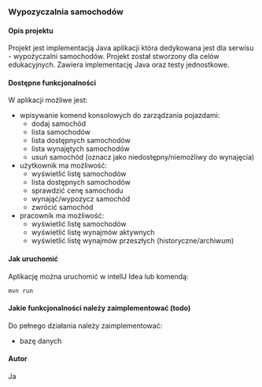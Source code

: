 ### Wypozyczalnia samochodów
#### Opis projektu
Projekt jest implementacją Java aplikacji która dedykowana jest dla serwisu - wypożyczalni samochodów. Projekt został stworzony dla celów edukacyjnych. Zawiera implementację Java oraz testy jednostkowe.

#### Dostępne funkcjonalności
W aplikacji możliwe jest:
- wpisywanie komend konsolowych do zarządzania pojazdami:
  - dodaj samochód
  - lista samochodów
  - lista dostępnych samochodów
  - lista wynajętych samochodów
  - usuń samochód (oznacz jako niedostępny/niemożliwy do wynajęcia)
- użytkownik ma możliwość:
  - wyświetlić listę samochodów
  - lista dostępnych samochodów
  - sprawdzić cenę samochodu
  - wynająć/wypozycz samochód
  - zwrócić samochód
- pracownik ma możliwość:
  - wyświetlić listę samochodów
  - wyświetlić listę wynajmów aktywnych
  - wyświetlić listę wynajmów przeszłych (historyczne/archiwum)

#### Jak uruchomić
Aplikację można uruchomić w intellJ Idea lub komendą:
```
mvn run
```

#### Jakie funkcjonalności należy zaimplementować (todo)
Do pełnego działania należy zaimplementować:
- bazę danych

#### Autor
Ja